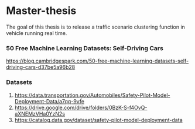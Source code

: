 # Master-thesis
The goal of this thesis is to release a traffic scenario clustering function in vehicle running real time.


### 50 Free Machine Learning Datasets: Self-Driving Cars 
https://blog.cambridgespark.com/50-free-machine-learning-datasets-self-driving-cars-d37be5a96b28

### Datasets
1. https://data.transportation.gov/Automobiles/Safety-Pilot-Model-Deployment-Data/a7qq-9vfe
2. https://drive.google.com/drive/folders/0BzK-S-f4OvQ-aXNEMzVHa0YzN2s
3. https://catalog.data.gov/dataset/safety-pilot-model-deployment-data

